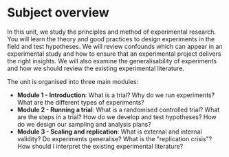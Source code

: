 # Subject overview

In this unit, we study the principles and method of experimental research. You will learn the theory and good practices to design experiments in the field and test hypotheses. We will review confounds which can appear in an experimental study and how to ensure that an experimental project delivers the right insights. We will also examine the generalisability of experiments and how we should review the existing experimental literature.

The unit is organised into three main modules:

- **Module 1 - Introduction**: What is a trial? Why do we run experiments? What are the different types of experiments?
- **Module 2 - Running a trial**: What is a randomised controlled trial? What are the steps in a trial? How do we develop and test hypotheses? How do we design our sampling and analysis plans?
- **Module 3 - Scaling and replication**: What is external and internal validity? Do experiments generalise? What is the "replication crisis"? How should I interpret the existing experimental literature?